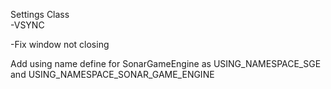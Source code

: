 Settings Class<br />
-VSYNC<br />



-Fix window not closing<br />



Add using name define for SonarGameEngine as USING_NAMESPACE_SGE and USING_NAMESPACE_SONAR_GAME_ENGINE<br />

